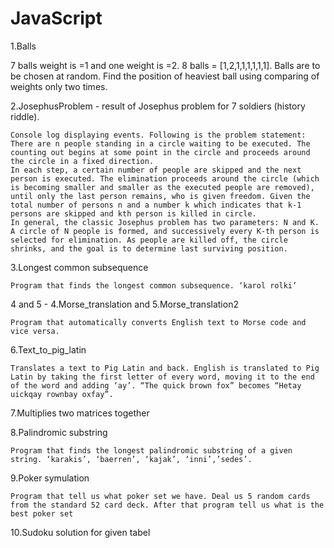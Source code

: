 # JavaScript

1.Balls

  7 balls weight is =1 and one weight is =2. 8 balls = [1,2,1,1,1,1,1,1]. Balls are to be chosen at random. Find the position of heaviest ball using comparing of weights only two times.  

2.JosephusProblem - result of Josephus problem for 7 soldiers (history riddle). 

	Console log displaying events. Following is the problem statement:
	There are n people standing in a circle waiting to be executed. The counting out begins at some point in the circle and proceeds around the circle in a fixed direction.
	In each step, a certain number of people are skipped and the next person is executed. The elimination proceeds around the circle (which is becoming smaller and smaller as the executed people are removed), 
	until only the last person remains, who is given freedom. Given the total number of persons n and a number k which indicates that k-1 persons are skipped and kth person is killed in circle. 
	In general, the classic Josephus problem has two parameters: N and K. A circle of N people is formed, and successively every K-th person is selected for elimination. As people are killed off, the circle shrinks, and the goal is to determine last surviving position.

3.Longest common subsequence

	Program that finds the longest common subsequence. ‘karol rolki’

4 and 5 - 4.Morse_translation and 5.Morse_translation2

	Program that automatically converts English text to Morse code and vice versa.

6.Text_to_pig_latin

	Translates a text to Pig Latin and back. English is translated to Pig Latin by taking the first letter of every word, moving it to the end of the word and adding ‘ay’. “The quick brown fox” becomes “Hetay uickqay rownbay oxfay”.

7.Multiplies two matrices together

8.Palindromic substring

	Program that finds the longest palindromic substring of a given string. ‘karakis’, ‘baerren’, ‘kajak’, ‘inni’,’sedes’.

9.Poker symulation

	Program that tell us what poker set we have. Deal us 5 random cards from the standard 52 card deck. After that program tell us what is the best poker set

10.Sudoku solution for given tabel
